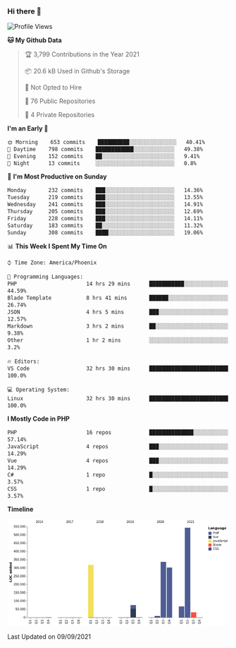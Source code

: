 ### Hi there 👋

<!--START_SECTION:waka-->
![Profile Views](http://img.shields.io/badge/Profile%20Views-5-blue)

**🐱 My Github Data** 

> 🏆 3,799 Contributions in the Year 2021
 > 
> 📦 20.6 kB Used in Github's Storage 
 > 
> 🚫 Not Opted to Hire
 > 
> 📜 76 Public Repositories 
 > 
> 🔑 4 Private Repositories  
 > 
**I'm an Early 🐤** 

```text
🌞 Morning    653 commits    ██████████░░░░░░░░░░░░░░░   40.41% 
🌆 Daytime    798 commits    ████████████░░░░░░░░░░░░░   49.38% 
🌃 Evening    152 commits    ██░░░░░░░░░░░░░░░░░░░░░░░   9.41% 
🌙 Night      13 commits     ░░░░░░░░░░░░░░░░░░░░░░░░░   0.8%

```
📅 **I'm Most Productive on Sunday** 

```text
Monday       232 commits    ███░░░░░░░░░░░░░░░░░░░░░░   14.36% 
Tuesday      219 commits    ███░░░░░░░░░░░░░░░░░░░░░░   13.55% 
Wednesday    241 commits    ███░░░░░░░░░░░░░░░░░░░░░░   14.91% 
Thursday     205 commits    ███░░░░░░░░░░░░░░░░░░░░░░   12.69% 
Friday       228 commits    ███░░░░░░░░░░░░░░░░░░░░░░   14.11% 
Saturday     183 commits    ██░░░░░░░░░░░░░░░░░░░░░░░   11.32% 
Sunday       308 commits    ████░░░░░░░░░░░░░░░░░░░░░   19.06%

```


📊 **This Week I Spent My Time On** 

```text
⌚︎ Time Zone: America/Phoenix

💬 Programming Languages: 
PHP                      14 hrs 29 mins      ███████████░░░░░░░░░░░░░░   44.59% 
Blade Template           8 hrs 41 mins       ██████░░░░░░░░░░░░░░░░░░░   26.74% 
JSON                     4 hrs 5 mins        ███░░░░░░░░░░░░░░░░░░░░░░   12.57% 
Markdown                 3 hrs 2 mins        ██░░░░░░░░░░░░░░░░░░░░░░░   9.38% 
Other                    1 hr 2 mins         ░░░░░░░░░░░░░░░░░░░░░░░░░   3.2%

🔥 Editors: 
VS Code                  32 hrs 30 mins      █████████████████████████   100.0%

💻 Operating System: 
Linux                    32 hrs 30 mins      █████████████████████████   100.0%

```

**I Mostly Code in PHP** 

```text
PHP                      16 repos            ██████████████░░░░░░░░░░░   57.14% 
JavaScript               4 repos             ███░░░░░░░░░░░░░░░░░░░░░░   14.29% 
Vue                      4 repos             ███░░░░░░░░░░░░░░░░░░░░░░   14.29% 
C#                       1 repo              █░░░░░░░░░░░░░░░░░░░░░░░░   3.57% 
CSS                      1 repo              █░░░░░░░░░░░░░░░░░░░░░░░░   3.57%

```


**Timeline**

![Chart not found](https://raw.githubusercontent.com/mikebronner/mikebronner/master/charts/bar_graph.png) 


 Last Updated on 09/09/2021
<!--END_SECTION:waka-->

<!--
**mikebronner/mikebronner** is a ✨ _special_ ✨ repository because its `README.md` (this file) appears on your GitHub profile.

Here are some ideas to get you started:

- 🔭 I’m currently working on ...
- 🌱 I’m currently learning ...
- 👯 I’m looking to collaborate on ...
- 🤔 I’m looking for help with ...
- 💬 Ask me about ...
- 📫 How to reach me: ...
- 😄 Pronouns: ...
- ⚡ Fun fact: ...
-->
